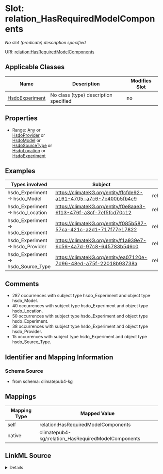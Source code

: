 

# Slot: relation_HasRequiredModelComponents


_No slot (predicate) description specified_





URI: [relation:HasRequiredModelComponents](http://relation.org/HasRequiredModelComponents)



<!-- no inheritance hierarchy -->





## Applicable Classes

| Name | Description | Modifies Slot |
| --- | --- | --- |
| [HsdoExperiment](../classes/HsdoExperiment.md) | No class (type) description specified |  no  |







## Properties

* Range: [Any](../classes/Any.md)&nbsp;or&nbsp;<br />[HsdoProvider](../classes/HsdoProvider.md)&nbsp;or&nbsp;<br />[HsdoModel](../classes/HsdoModel.md)&nbsp;or&nbsp;<br />[HsdoSourceType](../classes/HsdoSourceType.md)&nbsp;or&nbsp;<br />[HsdoLocation](../classes/HsdoLocation.md)&nbsp;or&nbsp;<br />[HsdoExperiment](../classes/HsdoExperiment.md)






## Examples

| Types involved | Subject | Predicate | Object |
| --- | --- | --- | --- |
| hsdo_Experiment → hsdo_Model | https://climateKG.org/entity/ffcfde92-a161-4705-a7c6-7e400b5fb4e9 | relation:HasRequiredModelComponents | https://climateKG.org/entity/13df63e8-85ad-405d-9b43-256371e259c0 |
| hsdo_Experiment → hsdo_Location | https://climateKG.org/entity/f0e8aae3-6f13-476f-a3cf-7ef5fcd70c12 | relation:HasRequiredModelComponents | https://climateKG.org/entity/e8c6761b-0653-495c-82e9-feb685344542 |
| hsdo_Experiment → hsdo_Experiment | https://climateKG.org/entity/f085b587-57ca-421c-a2d1-717f77e17822 | relation:HasRequiredModelComponents | https://climateKG.org/entity/910d9fdb-84fe-4f62-9172-41888cc181a4 |
| hsdo_Experiment → hsdo_Provider | https://climateKG.org/entity/f1a939e7-6c56-4a7d-97c8-645783b546c0 | relation:HasRequiredModelComponents | https://climateKG.org/entity/3b16a2e8-cc4d-40ce-a6c8-336bea211078 |
| hsdo_Experiment → hsdo_Source_Type | https://climateKG.org/entity/ea07120e-7d96-48ed-a75f-22018b93738a | relation:HasRequiredModelComponents | https://climateKG.org/entity/eb6ac594-7a26-4220-a587-4f2200e5dca6 |


## Comments

* 287 occurrences with subject type hsdo_Experiment and object type hsdo_Model.
* 40 occurrences with subject type hsdo_Experiment and object type hsdo_Location.
* 50 occurrences with subject type hsdo_Experiment and object type hsdo_Experiment.
* 38 occurrences with subject type hsdo_Experiment and object type hsdo_Provider.
* 15 occurrences with subject type hsdo_Experiment and object type hsdo_Source_Type.

## Identifier and Mapping Information







### Schema Source


* from schema: climatepub4-kg




## Mappings

| Mapping Type | Mapped Value |
| ---  | ---  |
| self | relation:HasRequiredModelComponents |
| native | climatepub4-kg/:relation_HasRequiredModelComponents |




## LinkML Source

<details>
```yaml
name: relation_HasRequiredModelComponents
description: No slot (predicate) description specified
comments:
- 287 occurrences with subject type hsdo_Experiment and object type hsdo_Model.
- 40 occurrences with subject type hsdo_Experiment and object type hsdo_Location.
- 50 occurrences with subject type hsdo_Experiment and object type hsdo_Experiment.
- 38 occurrences with subject type hsdo_Experiment and object type hsdo_Provider.
- 15 occurrences with subject type hsdo_Experiment and object type hsdo_Source_Type.
examples:
- description: hsdo_Experiment → hsdo_Model
  object:
    example_object: https://climateKG.org/entity/13df63e8-85ad-405d-9b43-256371e259c0
    example_object_type: hsdo_Model
    example_predicate: relation:HasRequiredModelComponents
    example_subject: https://climateKG.org/entity/ffcfde92-a161-4705-a7c6-7e400b5fb4e9
    example_subject_type: hsdo_Experiment
- description: hsdo_Experiment → hsdo_Location
  object:
    example_object: https://climateKG.org/entity/e8c6761b-0653-495c-82e9-feb685344542
    example_object_type: hsdo_Location
    example_predicate: relation:HasRequiredModelComponents
    example_subject: https://climateKG.org/entity/f0e8aae3-6f13-476f-a3cf-7ef5fcd70c12
    example_subject_type: hsdo_Experiment
- description: hsdo_Experiment → hsdo_Experiment
  object:
    example_object: https://climateKG.org/entity/910d9fdb-84fe-4f62-9172-41888cc181a4
    example_object_type: hsdo_Experiment
    example_predicate: relation:HasRequiredModelComponents
    example_subject: https://climateKG.org/entity/f085b587-57ca-421c-a2d1-717f77e17822
    example_subject_type: hsdo_Experiment
- description: hsdo_Experiment → hsdo_Provider
  object:
    example_object: https://climateKG.org/entity/3b16a2e8-cc4d-40ce-a6c8-336bea211078
    example_object_type: hsdo_Provider
    example_predicate: relation:HasRequiredModelComponents
    example_subject: https://climateKG.org/entity/f1a939e7-6c56-4a7d-97c8-645783b546c0
    example_subject_type: hsdo_Experiment
- description: hsdo_Experiment → hsdo_Source_Type
  object:
    example_object: https://climateKG.org/entity/eb6ac594-7a26-4220-a587-4f2200e5dca6
    example_object_type: hsdo_Source_Type
    example_predicate: relation:HasRequiredModelComponents
    example_subject: https://climateKG.org/entity/ea07120e-7d96-48ed-a75f-22018b93738a
    example_subject_type: hsdo_Experiment
from_schema: climatepub4-kg
rank: 1000
slot_uri: relation:HasRequiredModelComponents
alias: relation_HasRequiredModelComponents
domain_of:
- hsdo_Experiment
range: Any
any_of:
- range: hsdo_Provider
- range: hsdo_Model
- range: hsdo_Source_Type
- range: hsdo_Location
- range: hsdo_Experiment

```
</details>